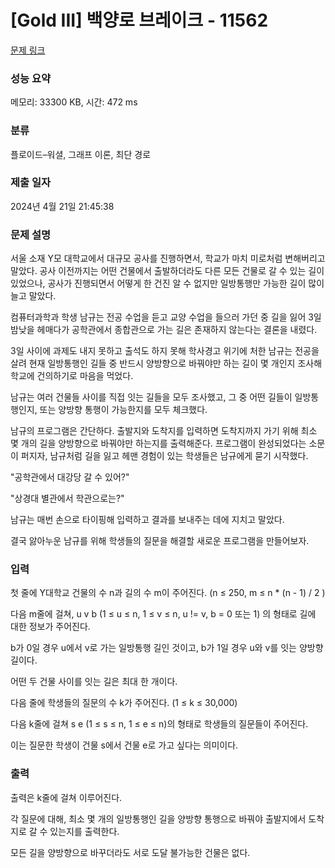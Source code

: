 # [Gold III] 백양로 브레이크 - 11562 

[문제 링크](https://www.acmicpc.net/problem/11562) 

### 성능 요약

메모리: 33300 KB, 시간: 472 ms

### 분류

플로이드–워셜, 그래프 이론, 최단 경로

### 제출 일자

2024년 4월 21일 21:45:38

### 문제 설명

<p>서울 소재 Y모 대학교에서 대규모 공사를 진행하면서, 학교가 마치 미로처럼 변해버리고 말았다. 공사 이전까지는 어떤 건물에서 출발하더라도 다른 모든 건물로 갈 수 있는 길이 있었으나, 공사가 진행되면서 어떻게 한 건진 알 수 없지만 일방통행만 가능한 길이 많이 늘고 말았다.</p>

<p>컴퓨터과학과 학생 남규는 전공 수업을 듣고 교양 수업을 들으러 가던 중 길을 잃어 3일 밤낮을 헤매다가 공학관에서 종합관으로 가는 길은 존재하지 않는다는 결론을 내렸다.</p>

<p>3일 사이에 과제도 내지 못하고 출석도 하지 못해 학사경고 위기에 처한 남규는 전공을 살려 현재 일방통행인 길들 중 반드시 양방향으로 바꿔야만 하는 길이 몇 개인지 조사해 학교에 건의하기로 마음을 먹었다.</p>

<p>남규는 여러 건물들 사이를 직접 잇는 길들을 모두 조사했고, 그 중 어떤 길들이 일방통행인지, 또는 양방향 통행이 가능한지를 모두 체크했다.</p>

<p>남규의 프로그램은 간단하다. 출발지와 도착지를 입력하면 도착지까지 가기 위해 최소 몇 개의 길을 양방향으로 바꿔야만 하는지를 출력해준다. 프로그램이 완성되었다는 소문이 퍼지자, 남규처럼 길을 잃고 헤맨 경험이 있는 학생들은 남규에게 묻기 시작했다.</p>

<p>"공학관에서 대강당 갈 수 있어?"</p>

<p>"상경대 별관에서 학관으로는?"</p>

<p>남규는 매번 손으로 타이핑해 입력하고 결과를 보내주는 데에 지치고 말았다.</p>

<p>결국 앓아누운 남규를 위해 학생들의 질문을 해결할 새로운 프로그램을 만들어보자.</p>

### 입력 

 <p>첫 줄에 Y대학교 건물의 수 n과 길의 수 m이 주어진다. (n ≤ 250, m ≤ n * (n - 1) / 2 )</p>

<p>다음 m줄에 걸쳐, u v b (1 ≤ u ≤ n, 1 ≤ v ≤ n, u != v, b = 0 또는 1) 의 형태로 길에 대한 정보가 주어진다.</p>

<p>b가 0일 경우 u에서 v로 가는 일방통행 길인 것이고, b가 1일 경우 u와 v를 잇는 양방향 길이다.</p>

<p>어떤 두 건물 사이를 잇는 길은 최대 한 개이다.</p>

<p>다음 줄에 학생들의 질문의 수 k가 주어진다. (1 ≤ k ≤ 30,000)</p>

<p>다음 k줄에 걸쳐 s e (1 ≤ s ≤ n, 1 ≤ e ≤ n)의 형태로 학생들의 질문들이 주어진다.</p>

<p>이는 질문한 학생이 건물 s에서 건물 e로 가고 싶다는 의미이다.</p>

### 출력 

 <p>출력은 k줄에 걸쳐 이루어진다.</p>

<p>각 질문에 대해, 최소 몇 개의 일방통행인 길을 양방향 통행으로 바꿔야 출발지에서 도착지로 갈 수 있는지를 출력한다.</p>

<p>모든 길을 양방향으로 바꾸더라도 서로 도달 불가능한 건물은 없다.</p>

